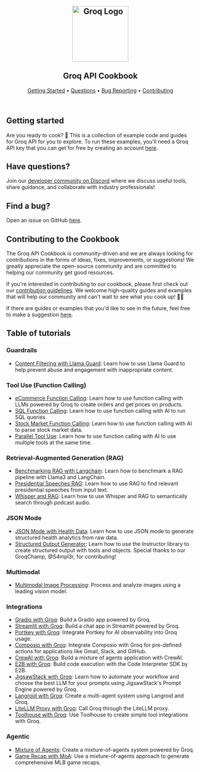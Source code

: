 <h2 align="center">
 <br>
 <img src="https://raw.githubusercontent.com/groq/groq-api-cookbook/main/images/groq-logo.png" alt="Groq Logo" width="150">
 <br>
 <br>
Groq API Cookbook
  <br>
</h2>

<p align="center">
  <a href="#getting-started">Getting Started</a> •
 <a href="#have-questions">Questions</a> •
 <a href="#find-a-bug">Bug Reporting</a> •
 <a href="#contributing-to-the-cookbook">Contributing</a>
</p>
<br>

## Getting started
Are you ready to cook? 🚀 This is a collection of example code and guides for Groq API for you to explore. To run these examples, you'll need a Groq API key that you can get for free by creating an account [here](https://console.groq.com/). 

## Have questions?
Join our [developer community on Discord](https://discord.com/invite/groq) where we discuss useful tools, share guidance, and collaborate with industry professionals!

## Find a bug?
Open an issue on GitHub [here](https://github.com/groq/groq-api-cookbook/issues). 

## Contributing to the Cookbook
The Groq API Cookbook is community-driven and we are always looking for contributions in the forms of ideas, fixes, improvements, or suggestions! We greatly appreciate the open-source community and are committed to helping our community get good resources.

If you're interested in contributing to our cookbook, please first check out our [contribution guidelines](https://github.com/groq/groq-api-cookbook/blob/main/CONTRIBUTING.md). We welcome high-quality guides and examples that will help our community and can't wait to see what you cook up! 🧑‍🍳

If there are guides or examples that you'd like to see in the future, feel free to make a suggestion [here](https://github.com/groq/groq-api-cookbook/issues).

## Table of tutorials

### Guardrails
- [Content Filtering with Llama Guard](./tutorials/llama-guard-safe-chatbot): Learn how to use Llama Guard to help prevent abuse and engagement with inappropriate content.

### Tool Use (Function Calling)
- [eCommerce Function Calling](./tutorials/function-calling-101-ecommerce): Learn how to use function calling with LLMs powered by Groq to create orders and get prices on products.
- [SQL Function Calling](./tutorials/function-calling-sql): Learn how to use function calling with AI to run SQL queries.
- [Stock Market Function Calling](./tutorials/llama3-stock-market-function-calling): Learn how to use function calling with AI to parse stock market data.
- [Parallel Tool Use](./tutorials/parallel-tool-use): Learn how to use function calling with AI to use multiple tools at the same time.

### Retrieval-Augmented Generation (RAG)
- [Benchmarking RAG with Langchain](./tutorials/benchmarking-rag-langchain): Learn how to benchmark a RAG pipeline with Llama3 and LangChain.
- [Presidential Speeches RAG](./tutorials/presidential-speeches-rag): Learn how to use RAG to find relevant presidential speeches from input text.
- [Whisper and RAG](./tutorials/whisper-podcast-rag): Learn how to use Whisper and RAG to semantically search through podcast audio.

### JSON Mode
- [JSON Mode with Health Data](./tutorials/json-mode-social-determinants-of-health): Learn how to use JSON mode to generate structured health analytics from raw data.
- [Structured Output Generator](./tutorials/structured-output-instructor): Learn how to use the Instructor library to create structured output with tools and objects. Special thanks to our GroqChamp, @S4mpl3r, for contributing!

### Multimodal
- [Multimodal Image Processing](./tutorials/multimodal-image-processing): Process and analyze images using a leading vision model.

### Integrations
- [Gradio with Groq](./tutorials/groq-gradio): Build a Gradio app powered by Groq.
- [Streamlit with Groq](./tutorials/groq_streamlit_demo): Build a chat app in Streamlit powered by Groq. 
- [Portkey with Groq](./tutorials/Portkey-with-Groq): Integrate Portkey for AI observability into Groq usage.
- [Composio with Groq](./tutorials/composio-newsletter-summarizer-agent): Integrate Composio with Groq for pre-defined actions for applications like Gmail, Slack, and GitHub.
- [CrewAI with Groq](./tutorials/crewai-mixture-of-agents): Build a mixture of agents application with CrewAI.
- [E2B with Groq](./tutorials/e2b-code-interpreting): Build code execution with the Code Interpreter SDK by E2B.
- [JigsawStack with Groq](./tutorials/jigsawstack-prompt-engine): Learn how to automate your workflow and choose the best LLM for your prompts using JigsawStack's Prompt Engine powered by Groq. 
- [Langroid with Groq](./tutorials/langroid-llm-agents): Create a multi-agent system using Langroid and Groq.
- [LiteLLM Proxy with Groq](./tutorials/litellm-proxy-groq): Call Groq through the LiteLLM proxy.
- [Toolhouse with Groq](./tutorials/toolhouse-for-tool-use-with-groq-api): Use Toolhouse to create simple tool integrations with Groq.

### Agentic
- [Mixture of Agents](./tutorials/mixture-of-agents): Create a mixture-of-agents system powered by Groq.
- [Game Recap with MoA](./tutorials/agno-mixture-of-agents): Use a mixture-of-agents approach to generate comprehensive MLB game recaps.

